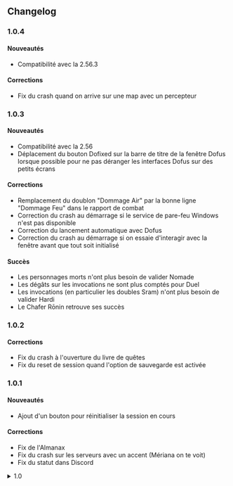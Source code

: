 ## Changelog

### <a id="1.0.4"></a>1.0.4

#### Nouveautés

- Compatibilité avec la 2.56.3

#### Corrections

- Fix du crash quand on arrive sur une map avec un percepteur

### <a id="1.0.3"></a>1.0.3

#### Nouveautés

- Compatibilité avec la 2.56
- Déplacement du bouton Dofixed sur la barre de titre de la fenêtre Dofus lorsque possible pour ne pas déranger les interfaces Dofus sur des petits écrans

#### Corrections

- Remplacement du doublon "Dommage Air" par la bonne ligne "Dommage Feu" dans le rapport de combat
- Correction du crash au démarrage si le service de pare-feu Windows n'est pas disponible
- Correction du lancement automatique avec Dofus
- Correction du crash au démarrage si on essaie d'interagir avec la fenêtre avant que tout soit initialisé

#### Succès

- Les personnages morts n'ont plus besoin de valider Nomade
- Les dégâts sur les invocations ne sont plus comptés pour Duel
- Les invocations (en particulier les doubles Sram) n'ont plus besoin de valider Hardi
- Le Chafer Rōnin retrouve ses succès

### <a id="1.0.2"></a>1.0.2

#### Corrections

- Fix du crash à l'ouverture du livre de quêtes
- Fix du reset de session quand l'option de sauvegarde est activée

### <a id="1.0.1"></a>1.0.1

#### Nouveautés

- Ajout d'un bouton pour réinitialiser la session en cours

#### Corrections

- Fix de l'Almanax
- Fix du crash sur les serveurs avec un accent (Mériana on te voit)
- Fix du statut dans Discord


<a id="1.0"></a><details markdown="1">
###<summary markdown="span">1.0</summary>
Fin de la version bêta, merci à tous ceux qui ont remonté des bugs !

#### Nouveautés

- Tutoriel de lancement
    - Xena La Gruyère vous accueille lors de votre premier lancement de Dofixed pour vous expliquer où se trouve le menu et comment demander de l'aide
- Suivi de session de jeu
    - Permet de suivre vos gains d'XP et de Kamas
    - Utilise le prix moyen pour les items dropés s'il est disponible, sinon le prix de vente aux PNJ
    - Peut afficher le temps estimé avant le prochain up
- Notification de vente
    - Envoie une notification lorsque vous réalisez une vente en HDV
    - Seuil de vente minimal paramétrable
- Dofixed Timeline (bêta)
    - Cache les invocations en dehors du tour de l'invocateur
    - Test technique, n'hésitez pas à faire vos retours sur ce que vous aimeriez ou si vous rencontrez des bugs !
- Changelog
    - Ajout d'une page Changelog sur le site
    
#### Rapport de combat

- Ajout d'un mode compact transparent pouvant se placer au-dessus de Dofus sans cacher 90% de la zone de jeu
- Ajout de l'export des données au format Excel (très simple pour l'instant)
- Ajout de filtres sur les équipes, les morts, les compagnons
- Respect de l'échelle de temps dans les graphiques de PV
- Diverses optimisations pour rendre le tout moins gourmand en ressources, plus fluide et agréable pour nos utilisateurs adorés

#### Succès

- Les succès ne sont plus affichés dans les songes infinis
- Correction sur Liberté, Circulez et Temps Qui Court en cas de rall sur soi-même (Picole) ou sur un allié
- Correction sur Collant avec certaines invocations (notamment le double)
- Correction sur Hardi, Collant, Pusilanime, Anachorète quand un allié décède (F)
- Correction sur Focus avec les invocations adverses
- Correction sur Focus en cas de dégâts sur un allié
- Correction de Mains Propres avec les mobs de Corruption
- Correction d'affichage des succès en cas de monstres multiples (Blops Royaux + Multicolore, Tempête de l'Eliocalypse, ...)
- Réflexions sur comment améliorer la fonctionnalité similaire qui sera proposée par Ankama dans la prochaine mise à jour \~(￣▽￣)\~*

#### Corrections diverses

- Correction de la mise à jour des positions des portails de dimension
- Correction de l'affichage des noms de serveur (Ilyzaelle_222 devient Ilyzaelle)
- Correction du crash en cas de nouvelle vague

#### Améliorations diverses

- Pleins de petites et de grosses optimisations que personne ne verra
- Nettoyage et uniformisation du code
- Accélération du temps de chargement initial
- Ajout d'un lien "tous les mobs" vers DoFensive
- Focus sur la fenêtre Dofus sélectionnée à la fin du chargement de Dofixed
- Ajout d'effets manquants à la fenêtre des effets au survol des entités
- Ajout d'une option pour n'afficher les effets au survol que si la touche Shift est enfoncée
- Changement de la couleur des liens pour éviter le bleu sur fond bleu
- Ajout d'info-bulles un peu partout
- L'indicateur d'activité Discord indique désormais "Dofus avec Dofixed"
</details>
